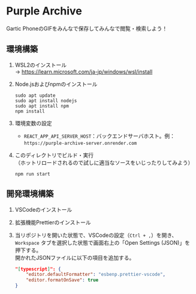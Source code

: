 # Purple Archive

Gartic PhoneのGIFをみんなで保存してみんなで閲覧・検索しよう！

## 環境構築

1. WSL2のインストール  
   → <https://learn.microsoft.com/ja-jp/windows/wsl/install>

1. Node.jsおよびnpmのインストール  
   ```
   sudo apt update
   sudo apt install nodejs
   sudo apt install npm
   npm install
   ```

1. 環境変数の設定
   - `REACT_APP_API_SERVER_HOST`：バックエンドサーバホスト。例：`https://purple-archive-server.onrender.com`

1. このディレクトリでビルド・実行  
   （ホットリロードされるので試しに適当なソースをいじったりしてみよう）  
   ```
   npm run start
   ```

## 開発環境構築

1. VSCodeのインストール

1. 拡張機能Prettierのインストール

1. 当リポジトリを開いた状態で、VSCodeの設定（`Ctrl + ,`）を開き、`Workspace` タブを選択した状態で画面右上の「Open Settings (JSON)」を押下する。  
   開かれたJSONファイルに以下の項目を追加する。  
   ```json
   "[typescript]": {
       "editor.defaultFormatter": "esbenp.prettier-vscode",
       "editor.formatOnSave": true
   }
   ```
